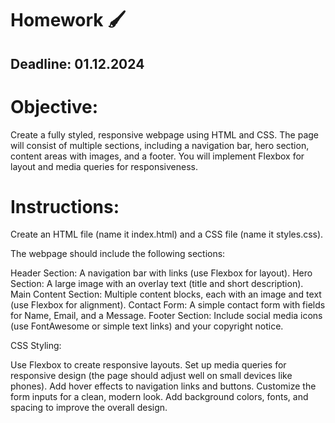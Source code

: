 # Homework :paintbrush:

## Deadline: 01.12.2024

# Objective:
Create a fully styled, responsive webpage using HTML and CSS. The page will consist of multiple sections, including a navigation bar, hero section, content areas with images, and a footer. You will implement Flexbox for layout and media queries for responsiveness.

# Instructions:
Create an HTML file (name it index.html) and a CSS file (name it styles.css).

The webpage should include the following sections:

Header Section: A navigation bar with links (use Flexbox for layout).
Hero Section: A large image with an overlay text (title and short description).
Main Content Section: Multiple content blocks, each with an image and text (use Flexbox for alignment).
Contact Form: A simple contact form with fields for Name, Email, and a Message.
Footer Section: Include social media icons (use FontAwesome or simple text links) and your copyright notice.

CSS Styling:

Use Flexbox to create responsive layouts.
Set up media queries for responsive design (the page should adjust well on small devices like phones).
Add hover effects to navigation links and buttons.
Customize the form inputs for a clean, modern look.
Add background colors, fonts, and spacing to improve the overall design.
